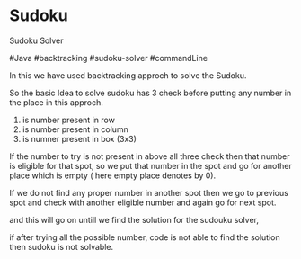 # Sudoku
Sudoku Solver


#Java #backtracking #sudoku-solver #commandLine 

In this we have used backtracking approch to solve the Sudoku.

So the basic Idea to solve sudoku has 3 check before putting any number in the place in this approch.

1) is number present in row 
2) is number present in column 
3) is numner present in box (3x3) 

If the number to try is not present in above all three check then that number is eligible for that spot, 
so we put that number in the spot and go for another place which is empty ( here empty place denotes by 0).

If we do not find any proper number in another spot then we go to previous spot and check with another eligible number and again go for next spot.

and this will go on untill we find the solution for the sudouku solver, 

if after trying all the possible number, code is not able to find the solution then sudoku is not solvable. 
